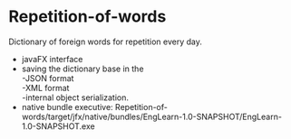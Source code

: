 # Repetition-of-words
Dictionary of foreign words for repetition every day.
- javaFX interface
- saving the dictionary base in the 
 <br/>-JSON format
 <br/>-XML format 
 <br/>-internal object serialization.
- native bundle executive: Repetition-of-words/target/jfx/native/bundles/EngLearn-1.0-SNAPSHOT/EngLearn-1.0-SNAPSHOT.exe
